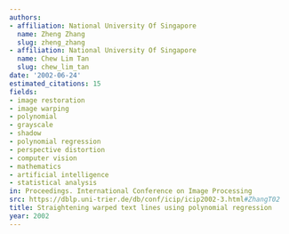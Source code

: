 ```yaml
---
authors:
- affiliation: National University Of Singapore
  name: Zheng Zhang
  slug: zheng_zhang
- affiliation: National University Of Singapore
  name: Chew Lim Tan
  slug: chew_lim_tan
date: '2002-06-24'
estimated_citations: 15
fields:
- image restoration
- image warping
- polynomial
- grayscale
- shadow
- polynomial regression
- perspective distortion
- computer vision
- mathematics
- artificial intelligence
- statistical analysis
in: Proceedings. International Conference on Image Processing
src: https://dblp.uni-trier.de/db/conf/icip/icip2002-3.html#ZhangT02
title: Straightening warped text lines using polynomial regression
year: 2002
---
```

